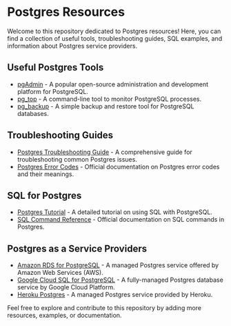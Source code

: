 # Postgres Resources

Welcome to this repository dedicated to Postgres resources! Here, you can find a collection of useful tools, troubleshooting guides, SQL examples, and information about Postgres service providers.

## Useful Postgres Tools

- [pgAdmin](https://www.pgadmin.org/) - A popular open-source administration and development platform for PostgreSQL.
- [pg_top](https://github.com/CatchAll/pg_top) - A command-line tool to monitor PostgreSQL processes.
- [pg_backup](https://github.com/bucardo/pgbackup) - A simple backup and restore tool for PostgreSQL databases.

## Troubleshooting Guides

- [Postgres Troubleshooting Guide](https://www.postgresqltutorial.com/postgresql-troubleshooting/) - A comprehensive guide for troubleshooting common Postgres issues.
- [Postgres Error Codes](https://www.postgresql.org/docs/current/errcodes-appendix.html) - Official documentation on Postgres error codes and their meanings.

## SQL for Postgres

- [Postgres Tutorial](https://www.postgresqltutorial.com/) - A detailed tutorial on using SQL with PostgreSQL.
- [SQL Command Reference](https://www.postgresql.org/docs/current/sql-commands.html) - Official documentation on SQL commands in Postgres.

## Postgres as a Service Providers

- [Amazon RDS for PostgreSQL](https://aws.amazon.com/rds/postgresql/) - A managed Postgres service offered by Amazon Web Services (AWS).
- [Google Cloud SQL for PostgreSQL](https://cloud.google.com/sql/docs/postgres) - A fully-managed Postgres database service by Google Cloud Platform.
- [Heroku Postgres](https://www.heroku.com/postgres) - A managed Postgres service provided by Heroku.

Feel free to explore and contribute to this repository by adding more resources, examples, or documentation.

